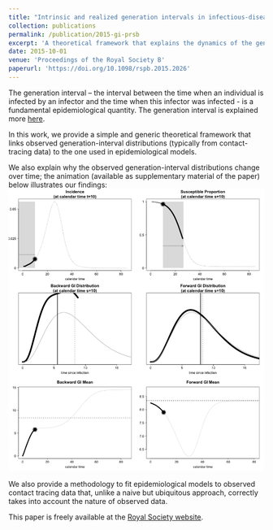 ```yaml
---
title: "Intrinsic and realized generation intervals in infectious-disease transmission"
collection: publications
permalink: /publication/2015-gi-prsb
excerpt: 'A theoretical framework that explains the dynamics of the generation interval distribution during an epidemic.'
date: 2015-10-01
venue: 'Proceedings of the Royal Society B'
paperurl: 'https://doi.org/10.1098/rspb.2015.2026'
---
```

The generation interval – the interval between the time when an individual is infected by an infector and the time when this infector was infected - is a fundamental epidemiological quantity. The generation interval is explained more [here](/posts/knowledge/generation-interval). 

In this work, we provide a simple and generic theoretical framework that links observed generation-interval distributions (typically from contact-tracing data) to the one used in epidemiological models. 

We also explain why the observed generation-interval distributions change over time; the animation (available as supplementary material of the paper) below illustrates our findings:
![gi-movie](/images/2015-11-02-movie_GI.gif)

We also provide a methodology to fit epidemiological models to observed contact tracing data that, unlike a naive but ubiquitous approach, correctly takes into account the nature of observed data.

This paper is freely available at the [Royal Society website](https://doi.org/10.1098/rspb.2015.2026).

